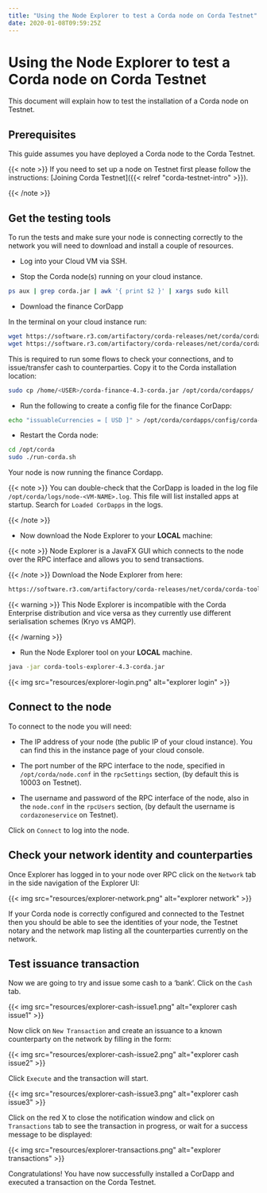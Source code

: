```yaml
---
title: "Using the Node Explorer to test a Corda node on Corda Testnet"
date: 2020-01-08T09:59:25Z
---
```



# Using the Node Explorer to test a Corda node on Corda Testnet
This document will explain how to test the installation of a Corda node on Testnet.


## Prerequisites
This guide assumes you have deployed a Corda node to the Corda Testnet.


{{< note >}}
If you need to set up a node on Testnet first please follow the instructions: [Joining Corda Testnet]({{< relref "corda-testnet-intro" >}}).


{{< /note >}}

## Get the testing tools
To run the tests and make sure your node is connecting correctly to the network you will need to download and install a
                couple of resources.


* Log into your Cloud VM via SSH.


* Stop the Corda node(s) running on your cloud instance.

```bash
ps aux | grep corda.jar | awk '{ print $2 }' | xargs sudo kill
```

* Download the finance CorDapp

In the terminal on your cloud instance run:

```bash
wget https://software.r3.com/artifactory/corda-releases/net/corda/corda-finance-contracts/4.3/corda-finance-contracts-4.3.jar
wget https://software.r3.com/artifactory/corda-releases/net/corda/corda-finance-workflows/4.3/corda-finance-workflows-4.3.jar
```
This is required to run some flows to check your connections, and to issue/transfer cash to counterparties. Copy it to
                        the Corda installation location:

```bash
sudo cp /home/<USER>/corda-finance-4.3-corda.jar /opt/corda/cordapps/
```

* Run the following to create a config file for the finance CorDapp:

```bash
echo "issuableCurrencies = [ USD ]" > /opt/corda/cordapps/config/corda-finance-4.3-corda.conf
```

* Restart the Corda node:

```bash
cd /opt/corda
sudo ./run-corda.sh
```
Your node is now running the finance Cordapp.


{{< note >}}
You can double-check that the CorDapp is loaded in the log file `/opt/corda/logs/node-<VM-NAME>.log`. This
                            file will list installed apps at startup. Search for `Loaded CorDapps` in the logs.


{{< /note >}}

* Now download the Node Explorer to your **LOCAL** machine:


{{< note >}}
Node Explorer is a JavaFX GUI which connects to the node over the RPC interface and allows you to send transactions.


{{< /note >}}
Download the Node Explorer from here:

```bash
https://software.r3.com/artifactory/corda-releases/net/corda/corda-tools-explorer/4.3-corda/corda-tools-explorer-4.3-corda.jar
```

{{< warning >}}
This Node Explorer is incompatible with the Corda Enterprise distribution and vice versa as they currently
                            use different serialisation schemes (Kryo vs AMQP).


{{< /warning >}}

* Run the Node Explorer tool on your **LOCAL** machine.

```bash
java -jar corda-tools-explorer-4.3-corda.jar
```
{{< img src="resources/explorer-login.png" alt="explorer login" >}}



## Connect to the node
To connect to the node you will need:


* The IP address of your node (the public IP of your cloud instance). You can find this in the instance page of your cloud console.


* The port number of the RPC interface to the node, specified in `/opt/corda/node.conf` in the `rpcSettings` section,
                        (by default this is 10003 on Testnet).


* The username and password of the RPC interface of the node, also in the `node.conf` in the `rpcUsers` section,
                        (by default the username is `cordazoneservice` on Testnet).


Click on `Connect` to log into the node.


## Check your network identity and counterparties
Once Explorer has logged in to your node over RPC click on the `Network` tab in the side navigation of the Explorer UI:

{{< img src="resources/explorer-network.png" alt="explorer network" >}}

If your Corda node is correctly configured and connected to the Testnet then you should be able to see the identities of
                your node, the Testnet notary and the network map listing all the counterparties currently on the network.


## Test issuance transaction
Now we are going to try and issue some cash to a ‘bank’. Click on the `Cash` tab.

{{< img src="resources/explorer-cash-issue1.png" alt="explorer cash issue1" >}}

Now click on `New Transaction` and create an issuance to a known counterparty on the network by filling in the form:

{{< img src="resources/explorer-cash-issue2.png" alt="explorer cash issue2" >}}

Click `Execute` and the transaction will start.

{{< img src="resources/explorer-cash-issue3.png" alt="explorer cash issue3" >}}

Click on the red X to close the notification window and click on `Transactions` tab to see the transaction in progress,
                or wait for a success message to be displayed:

{{< img src="resources/explorer-transactions.png" alt="explorer transactions" >}}

Congratulations! You have now successfully installed a CorDapp and executed a transaction on the Corda Testnet.



